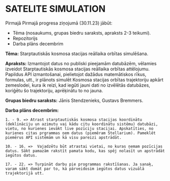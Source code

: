# SATELITE SIMULATION


Pirmajā Pirmajā progresa ziņojumā (30.11.23) jābūt: 
 -  Tēma (nosaukums, grupas biedru saraksts, apraksts 2-3 teikumi).
 -  Repozitorijs
 -  Darba plāns decembrim


**Tēma:** Starptautiskās kosmosa stacijas reāllaika orbītas simulēšana.

**Apraksts:** Izmantojot datus no publiski pieejamām datubāzēm, vēlamies izveidot 
Starptautiskās kosmosa stacijas reāllaika orbītas attēlojumu. Papildus API izmantošanai, 
pielietojot dažādus matemātiskos rīkus, formulas, utt., ir plānots simulēt Kosmosa stacijas orbītas 
trajektoriju apkārt zemeslodei, kura ik reizi, kad iegūti jauni dati no izvēlētās datubāzes, 
koriģētu šo trajektoriju, aprēķinātu to no jauna.

**Grupas biedru saraksts:** Jānis Stendzenieks, Gustavs Bremmers.

**Darba plāns decembrim:**

`1. - 9. => Atrast starptautiskās kosmosa stacijas koordinātu (deklināciju un azimutu vai kādu citu koordinātu sistēmu) datubāzi, vietu, no kurienes ievākt live pozīciju stacijai. Apskatīties, no kurienes citas prgrammas ņem datus (piemēram Stellarium). Pameklēt piemērus API sistēmām un kā visu pareizi apstrādāt. `

`10. - 16. =>  Vajadzētu būt atrastai vietai, no kuras ņemam pozīcijas datus. Sākt pamazām rakstīt pamata kodu, kas spēj nolasīt un apstrādāt iegūtos datus. `

`17. - 22. => Turpināt darbu pie programmas rakstīšanas. Ja sanaķ, varam sākt domāt par to, kā pārveidosim iegūtos datus vizuālā trajektorijā utt. `
